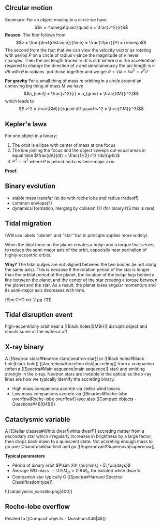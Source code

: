 ## Circular motion
Summary: For an object moving in a circle we have $$v = r\omega\quad,\quad a = \frac{v^2}{r}$$**Reason**:
The first follows from $$v = \frac{\text{distance}}{time} = \frac{2\pi r}{P} = r\omega$$The second from the fact that we can view the velocity vector as rotating with period $P$ on a circle of radius $v$ since the magnitude of $v$ never changes. Then the arc length traced in $dt$ is $a\,dt$ where $a$ is the acceleration required to change the direction of $v$ and simultaneously the arc length is $v\,d\theta$ with $\theta$ in radians. put those together and we get $a = v\omega = r\omega^2 = v^2/r$

**For gravity**
For a small thing of mass $m$ orbiting in a circle around an unmoving big thing of mass $M$ we have $$a_{cent} = \frac{v^2}{r} = a_{grav} = \frac{GM}{r^2}$$which leads to $$ v^2 = \frac{GM}{r}\quad \iff \quad w^2 = \frac{GM}{r^3}$$


## Kepler's laws
For one object in a binary:
1. The orbit is ellipse with center of mass at one focus
2. The line joining the focus and the object sweeps out equal areas in equal time $\frac{dA}{dt} = \frac{1}{2} r^2 \dot{\phi}$
3. $P^2\sim a^3$ where $P$ is period and $a$ is semi-major axis

**Proof**:



## Binary evolution
- stable mass transfer (to do with roche lobe and radius tradeoff)
- common envlope(?)
- dynamical formation, merging by collision (?) (for binary NS this is rare)


## Tidal migration
(Will use labels "planet" and "star" but in principle applies more widely).

When the tidal force on the planet creates a bulge and a torque that serves to reduce the semi-major axis of the orbit, especially near perihelion of highly-eccentric orbits.

**Why?**
The tidal bulges are not aligned between the two bodies (ie not along the same axis). This is because if the rotation period of the star is longer than the orbital period of the planet, the location of the bulge lags behind a line between the planet and the center of the star creating a torque between the planet and the star. As a result, the planet loses angular momentum and its semi-major axis decreases with time.


(See C+O ed. 2 pg 721)


## Tidal disruption event
high-eccentricity orbit near a [[Black holes|SMBH]] disrupts object and shoots some of the material off


## X-ray binary
A [[Neutron stars#Neutron stars|neutron star]] or [[Black holes#Black hole|black hole]] [[Accretion#Accretion disk|accreting]] from a companion (often a [[Spectra#Main sequence|main sequence]] star) and emitting strongly in the x-ray. Neutron stars are invisible in the optical so the x-ray lines are how we typically identify the accreting binary. 

- High mass companions accrete via stellar wind losses 
- Low mass companions accrete via [[Binaries#Roche-lobe overflow|Roche-lobe overflow]] (see also [[Compact objects - Questions#48|Q48]])


## Cataclysmic variable
A [[Stellar classes#White dwarf|white dwarf]] accreting matter from a secondary star which irregularly increases in brightness by a large factor, then drops back down to a quiescent state. Not accreting enough mass to go over Chandrasekhar limit and go [[Supernovae#Supernova|supernova]].

**Typical parameters**
- Period of binary orbit $P\sim 20\,\pu{mins} - 5\,\pu{days}$ 
- Average WD mass $\sim 0.9\,M_\odot > 0.6\,M_\odot$ for isolated white dwarfs
- Companion star typically G [[Spectra#Harvard Spectral Classification|type]]

![[cataclysmic_variable.png|400]]


## Roche-lobe overflow
Related to [[Compact objects - Questions#48|48]].